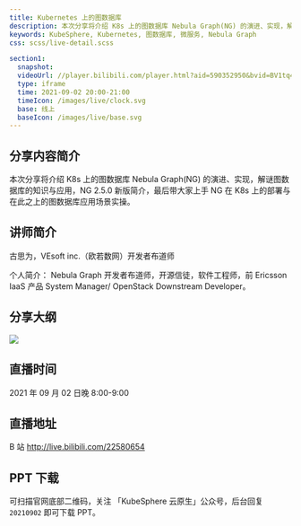 ```yaml
---
title: Kubernetes 上的图数据库
description: 本次分享将介绍 K8s 上的图数据库 Nebula Graph(NG) 的演进、实现，解谜图数据库的知识与应用，NG 2.5.0 新版简介，最后带大家上手 NG 在 K8s 上的部署与在此之上的图数据库应用场景实操。
keywords: KubeSphere, Kubernetes, 图数据库, 微服务, Nebula Graph
css: scss/live-detail.scss

section1:
  snapshot: 
  videoUrl: //player.bilibili.com/player.html?aid=590352950&bvid=BV1tq4y1Z7yA&cid=401911106&page=1&high_quality=1
  type: iframe
  time: 2021-09-02 20:00-21:00
  timeIcon: /images/live/clock.svg
  base: 线上
  baseIcon: /images/live/base.svg
---
```

## 分享内容简介

本次分享将介绍 K8s 上的图数据库 Nebula Graph(NG) 的演进、实现，解谜图数据库的知识与应用，NG 2.5.0 新版简介，最后带大家上手 NG 在 K8s 上的部署与在此之上的图数据库应用场景实操。

## 讲师简介

古思为，VEsoft inc.（欧若数网）开发者布道师

个人简介：
Nebula Graph 开发者布道师，开源信徒，软件工程师，前 Ericsson IaaS 产品 System Manager/ OpenStack Downstream Developer。

## 分享大纲

![](https://pek3b.qingstor.com/kubesphere-community/images/nebula0902-live.png)

## 直播时间

2021 年 09 月 02 日晚 8:00-9:00

## 直播地址

B 站  http://live.bilibili.com/22580654


## PPT 下载

可扫描官网底部二维码，关注 「KubeSphere 云原生」公众号，后台回复 `20210902` 即可下载 PPT。
